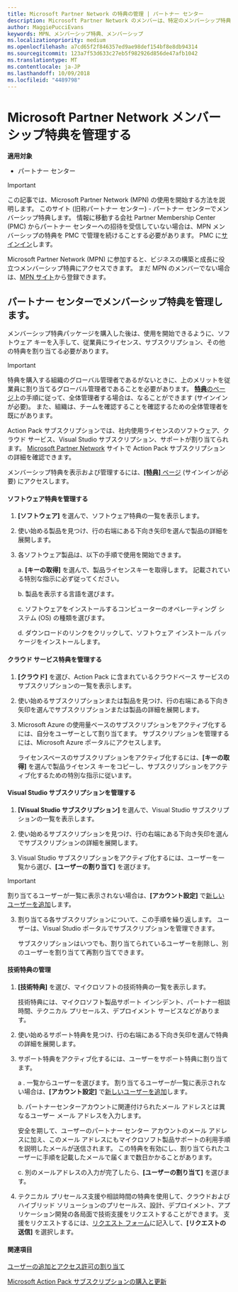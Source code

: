 ```yaml
---
title: Microsoft Partner Network の特典の管理 | パートナー センター
description: Microsoft Partner Network のメンバーは、特定のメンバーシップ特典を購入することができます。 ライセンス認証を実行し、パートナー センターでメンバーシップ特典を管理する方法について説明します。
author: MaggiePucciEvans
keywords: MPN、メンバーシップ特典、メンバーシップ
ms.localizationpriority: medium
ms.openlocfilehash: a7cd65f2f846357ed9ae98def154bf8e8db94314
ms.sourcegitcommit: 123a7f53d633c27eb5f982926d856de47afb1042
ms.translationtype: MT
ms.contentlocale: ja-JP
ms.lasthandoff: 10/09/2018
ms.locfileid: "4489798"
---
```

# <a name="manage-your-microsoft-partner-network-membership-benefits"></a>Microsoft Partner Network メンバーシップ特典を管理する

**適用対象**

-  パートナー センター

>[!IMPORTANT]
>この記事では、Microsoft Partner Network (MPN) の使用を開始する方法を説明します。 このサイト (旧称パートナー センター) - パートナー センターでメンバーシップ特典します。 情報に移動する会社 Partner Membership Center (PMC) からパートナー センターへの招待を受信していない場合は、MPN メンバーシップの特典を PMC で管理を続けることする必要があります。 PMC に[サインイン](https://partner.microsoft.com/_login?authType=OpenIdConnect)します。   

Microsoft Partner Network (MPN) に参加すると、ビジネスの構築と成長に役立つメンバーシップ特典にアクセスできます。 まだ MPN のメンバーでない場合は、[MPN サイト](https://partner.microsoft.com/membership)から登録できます。


## <a name="manage-your-membership-benefits-in-the-partner-center"></a>パートナー センターでメンバーシップ特典を管理します。

メンバーシップ特典パッケージを購入した後は、使用を開始できるように、ソフトウェア キーを入手して、従業員にライセンス、サブスクリプション、その他の特典を割り当てる必要があります。 

>[!IMPORTANT]
>特典を購入する組織のグローバル管理者であるがないときに、上のメリットを従業員に割り当てるグローバル管理者であることを必要があります。  [**特典**のページ](https://partnercenter.microsoft.com/pcv/partnership/benefits)上の手順に従って、全体管理者する場合は、なることができます (サインインが必要)。 また、組織は、チームを確認することを確認するための全体管理者を既にがあります。

Action Pack サブスクリプションでは、社内使用ライセンスのソフトウェア、クラウド サービス、Visual Studio サブスクリプション、サポートが割り当てられます。 [Microsoft Partner Network](https://partner.microsoft.com/membership/internal-use-software) サイトで Action Pack サブスクリプションの詳細を確認できます。  

メンバーシップ特典を表示および管理するには、[**[特典]** ページ](https://partnercenter.microsoft.com/pcv/partnership/benefits) (サインインが必要) にアクセスします。

#### <a name="manage-software-benefits"></a>ソフトウェア特典を管理する

1.  **[ソフトウェア]** を選んで、ソフトウェア特典の一覧を表示します。 

2.  使い始める製品を見つけ、行の右端にある下向き矢印を選んで製品の詳細を展開します。 

3. 各ソフトウェア製品は、以下の手順で使用を開始できます。

    a.  **[キーの取得]** を選んで、製品ライセンスキーを取得します。 記載されている特別な指示に必ず従ってください。

    b.  製品を表示する言語を選びます。

    c.  ソフトウェアをインストールするコンピューターのオペレーティング システム (OS) の種類を選びます。

    d.  ダウンロードのリンクをクリックして、ソフトウェア インストール パッケージをインストールします。


#### <a name="manage-cloud-services-benefits"></a>クラウド サービス特典を管理する

1. **[クラウド]** を選び、Action Pack に含まれているクラウドベース サービスのサブスクリプションの一覧を表示します。

2. 使い始めるサブスクリプションまたは製品を見つけ、行の右端にある下向き矢印を選んでサブスクリプションまたは製品の詳細を展開します。 

3. Microsoft Azure の使用量ベースのサブスクリプションをアクティブ化するには、自分をユーザーとして割り当てます。 サブスクリプションを管理するには、Microsoft Azure ポータルにアクセスします。

    ライセンスベースのサブスクリプションをアクティブ化するには、**[キーの取得]** を選んで製品ライセンス キーをコピーし、サブスクリプションをアクティブ化するための特別な指示に従います。  


#### <a name="manage-visual-studio-subscriptions"></a>Visual Studio サブスクリプションを管理する

1. **[Visual Studio サブスクリプション]** を選んで、Visual Studio サブスクリプションの一覧を表示します。 

2. 使い始めるサブスクリプションを見つけ、行の右端にある下向き矢印を選んでサブスクリプションの詳細を展開します。 

3. Visual Studio サブスクリプションをアクティブ化するには、ユーザーを一覧から選び、**[ユーザーの割り当て]** を選びます。 

> [!IMPORTANT]  
> 割り当てるユーザーが一覧に表示されない場合は、**[アカウント設定]** で[新しいユーザーを追加](create-user-accounts-and-set-permissions.md)します。

3. 割り当てる各サブスクリプションについて、この手順を繰り返します。 ユーザーは、Visual Studio ポータルでサブスクリプションを管理できます。 

    サブスクリプションはいつでも、割り当てられているユーザーを削除し、別のユーザーを割り当てて再割り当てできます。 

#### <a name="manage-technical-benefits"></a>技術特典の管理

1. **[技術特典]** を選び、マイクロソフトの技術特典の一覧を表示します。

    技術特典には、マイクロソフト製品サポート インシデント、パートナー相談時間、テクニカル プリセールス、デプロイメント サービスなどがあります。   

2. 使い始めるサポート特典を見つけ、行の右端にある下向き矢印を選んで特典の詳細を展開します。 

3. サポート特典をアクティブ化するには、ユーザーをサポート特典に割り当てます。 
   
    a .  一覧からユーザーを選びます。 割り当てるユーザーが一覧に表示されない場合は、**[アカウント設定]** で[新しいユーザーを追加](create-user-accounts-and-set-permissions.md)します。

    b.   パートナーセンターアカウントに関連付けられたメール アドレスとは異なるユーザー メール アドレスを入力します。 
    
    安全を期して、ユーザーのパートナー センター アカウントのメール アドレスに加え、このメール アドレスにもマイクロソフト製品サポートの利用手順を説明したメールが送信されます。 この特典を有効にし、割り当てられたユーザーに手順を記載したメールで届くまで数日かかることがあります。    
    
    c.  別のメールアドレスの入力が完了したら、**[ユーザーの割り当て]** を選びます。 

4. テクニカル プリセールス支援や相談時間の特典を使用して、クラウドおよびハイブリッド ソリューションのプリセールス、設計、デプロイメント、アプリケーション開発の各局面で技術支援をリクエストすることができます。 支援をリクエストするには、[リクエスト フォーム](https://partnercenter.microsoft.com/pcv/partnership/benefits/createadvisoryhoursservicerequest
)に記入して、**[リクエストの送信]** を選択します。


#### <a name="see-also"></a>関連項目

[ユーザーの追加とアクセス許可の割り当て](create-user-accounts-and-set-permissions.md)

[Microsoft Action Pack サブスクリプションの購入と更新](mpn-get-action-pack.md)


